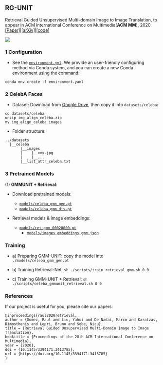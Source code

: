 ## RG-UNIT

Retrieval Guided Unsupervised Multi-domain Image to Image Translation, to appear in ACM International Conference on Multimedia(**ACM MM**), 2020. [[Paper]](https://dl.acm.org/doi/pdf/10.1145/3394171.3413785)|[[arXiv]](http://arxiv.org/abs/2008.04991)|[[code]](https://github.com/yhlleo/RG-UNIT)

![](./figures/framework.png)


### 1 Configuration

 - See the [`environment.yml`](./environment.yaml). We provide an user-friendly configuring method via Conda system, and you can create a new Conda environment using the command:

```
conda env create -f environment.yaml
```

### 2 CelebA Faces

 - Dataset: Download from [Google Drive](https://drive.google.com/open?id=1HnayuXVgqhT1RPzjSV_-yvCp5SxMXPo6), then copy it into `datasets/celeba`:

```
cd datasets/celeba
unzip img_align_celeba.zip
mv img_align_celeba images
```

 - Folder structure:

```
../datasets
  |__celeba
       |__images
       |    |__xxx.jpg
       |    |__...
       |__list_attr_celeba.txt
```

### 3 Pretrained Models

(1) **GMMUNIT + Retrieval**:

 - Download pretrained models: 
   - [`models/celeba_gmm_gen.pt`](https://drive.google.com/file/d/1wVYCx5JwTs_UsyxsxYbAAcDAybucdk4-/view?usp=sharing)
   - [`models/celeba_gmm_dis.pt`](https://drive.google.com/file/d/1kMUy4H5aaRR7_F7LX2v4Cqjgi7MSSH9O/view?usp=sharing)
   
 - Retrieval models & image embeddings:
   - [`models/ret_gmm_00020000.pt`](https://drive.google.com/file/d/1DQysTWCLgL7b-izdoJdzr8unzTXv0dKA/view?usp=sharing)
     - [`models/images_embeddings_gmm.json`](https://drive.google.com/file/d/11nSjoFfIo4kcwkULJ6HsTFkYgrQlY9BL/view?usp=sharing)

### Training

 - a) Preparing GMM-UNIT: copy the model into `./models/celeba_gmm_gen.pt`

 - b) Training Retrieval-Net: `sh ./scripts/train_retrieval_gmm.sh 0 0`

 - c) Training GMM-UNIT + Retrieval: `sh ./scripts/celeba_gmmunit_retrieval.sh 0 0`


### References

If our project is useful for you, please cite our papers:

```
@inproceedings{raul2020retrieval,
author = {Gomez, Raul and Liu, Yahui and De Nadai, Marco and Karatzas, Dimosthenis and Lepri, Bruno and Sebe, Nicu},
title = {Retrieval Guided Unsupervised Multi-Domain Image to Image Translation},
booktitle = {Proceedings of the 28th ACM International Conference on Multimedia},
year = {2020},
doi = {10.1145/3394171.3413785},
url = {https://doi.org/10.1145/3394171.3413785}
}
